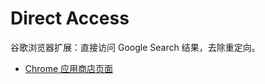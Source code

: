 # Direct Access

谷歌浏览器扩展：直接访问 Google Search 结果，去除重定向。

* [Chrome 应用商店页面](https://chrome.google.com/webstore/detail/direct-access/mahiomllahdicfmkdokjajeifbghdicb)

